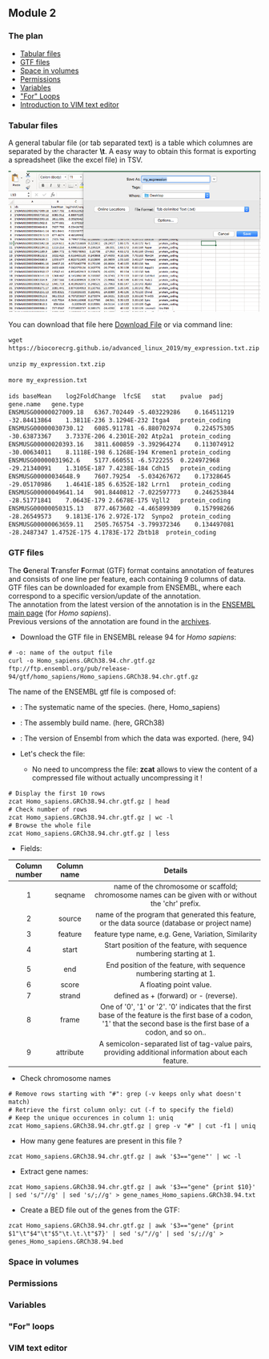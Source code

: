 <h2>Module 2</h2>

<h3>The plan</h3>

* [Tabular files](#module2_tab)
* [GTF files](#module2_gtf)
* [Space in volumes](#module2_space)
* [Permissions](#module2_perm)
* [Variables](#module2_var)
* ["For" Loops](#module2_loops)
* [Introduction to VIM text editor](#module2_vim)

<a name="module2_tab"></a>
<h3>Tabular files</h3>

A general tabular file (or tab separated text) is a table which columnes are separated by the character **\t**. A easy way to obtain this format is exporting a spreadsheet (like the excel file) in TSV.

<img src="images/exporting_excel.png" width="800"/>

You can download that file here <a href="my_expression.txt.zip">Download File</a> or via command line:

```{bash}
wget https://biocorecrg.github.io/advanced_linux_2019/my_expression.txt.zip

unzip my_expression.txt.zip 

more my_expression.txt

ids	baseMean	log2FoldChange	lfcSE	stat	pvalue	padj	gene.name	gene.type
ENSMUSG00000027009.18	6367.702449	-5.403229286	0.164511219	-32.84413864	1.3811E-236	3.1294E-232	Itga4	protein_coding
ENSMUSG00000030730.12	6085.911781	-6.880702974	0.224575305	-30.63873367	3.7337E-206	4.2301E-202	Atp2a1	protein_coding
ENSMUSG00000020393.16	3811.600859	-3.392964274	0.113074912	-30.00634011	8.1118E-198	6.1268E-194	Kremen1	protein_coding
ENSMUSG00000031962.6	5177.660551	-6.5722255	0.224972968	-29.21340091	1.3105E-187	7.4238E-184	Cdh15	protein_coding
ENSMUSG00000034648.9	7607.79254	-5.034267672	0.17328645	-29.05170986	1.4641E-185	6.6352E-182	Lrrn1	protein_coding
ENSMUSG00000049641.14	901.8440812	-7.022597773	0.246253844	-28.51771841	7.0643E-179	2.6678E-175	Vgll2	protein_coding
ENSMUSG00000050315.13	877.4673602	-4.465899309	0.157998266	-28.26549573	9.1813E-176	2.972E-172	Synpo2	protein_coding
ENSMUSG00000063659.11	2505.765754	-3.799372346	0.134497081	-28.2487347	1.4752E-175	4.1783E-172	Zbtb18	protein_coding

```

<a name="module2_gtf"></a>
<h3>GTF files</h3>

The **G**eneral **T**ransfer **F**ormat (GTF) format contains annotation of features and consists of one line per feature, each containing 9 columns of data.
<br>
GTF files can be downloaded for example from ENSEMBL, where each correspond to a specific version/update of the annotation.<br>
The annotation from the latest version of the annotation is in the [ENSEMBL main page](http://www.ensembl.org/Homo_sapiens/Info/Index) (for *Homo sapiens*).
<br>
Previous versions of the annotation are found in the [archives](http://www.ensembl.org/Homo_sapiens/Info/Index).

* Download the GTF file in ENSEMBL release 94 for *Homo sapiens*:

```{bash}
# -o: name of the output file
curl -o Homo_sapiens.GRCh38.94.chr.gtf.gz ftp://ftp.ensembl.org/pub/release-94/gtf/homo_sapiens/Homo_sapiens.GRCh38.94.chr.gtf.gz
```

The name of the ENSEMBL gtf file is composed of:
* <species>: The systematic name of the species. (here, Homo_sapiens)
* <assembly>: The assembly build name. (here, GRCh38)
* <version>: The version of Ensembl from which the data was exported. (here, 94)

* Let's check the file:
	* No need to uncompress the file: **zcat** allows to view the content of a compressed file without actually uncompressing it !

```{bash}
# Display the first 10 rows
zcat Homo_sapiens.GRCh38.94.chr.gtf.gz | head
# Check number of rows
zcat Homo_sapiens.GRCh38.94.chr.gtf.gz | wc -l
# Browse the whole file
zcat Homo_sapiens.GRCh38.94.chr.gtf.gz | less
```

* Fields:

| Column number | Column name | Details |
| :----: | :----: | :----: |
| 1 | seqname | name of the chromosome or scaffold; chromosome names can be given with or without the 'chr' prefix. |
| 2 | source | name of the program that generated this feature, or the data source (database or project name) |
| 3 | feature | feature type name, e.g. Gene, Variation, Similarity |
| 4 | start | Start position of the feature, with sequence numbering starting at 1. |
| 5 | end | End position of the feature, with sequence numbering starting at 1. |
| 6 | score | A floating point value. |
| 7 | strand | defined as + (forward) or - (reverse). |
| 8 | frame | One of '0', '1' or '2'. '0' indicates that the first base of the feature is the first base of a codon, '1' that the second base is the first base of a codon, and so on.. |
| 9 | attribute | A semicolon-separated list of tag-value pairs, providing additional information about each feature. |

* Check chromosome names
```{bash}
# Remove rows starting with "#": grep (-v keeps only what doesn't match)
# Retrieve the first column only: cut (-f to specify the field)
# Keep the unique occurences in column 1: uniq
zcat Homo_sapiens.GRCh38.94.chr.gtf.gz | grep -v "#" | cut -f1 | uniq
```

* How many gene features are present in this file ?
```{bash}
zcat Homo_sapiens.GRCh38.94.chr.gtf.gz | awk '$3=="gene"' | wc -l
```

* Extract gene names:
```{bash}
zcat Homo_sapiens.GRCh38.94.chr.gtf.gz | awk '$3=="gene" {print $10}' | sed 's/"//g' | sed 's/;//g' > gene_names_Homo_sapiens.GRCh38.94.txt
```

* Create a BED file out of the genes from the GTF:
```{bash}
zcat Homo_sapiens.GRCh38.94.chr.gtf.gz | awk '$3=="gene" {print $1"\t"$4"\t"$5"\t.\t.\t"$7}' | sed 's/"//g' | sed 's/;//g' > genes_Homo_sapiens.GRCh38.94.bed
```

<a name="module2_space"></a>
<h3>Space in volumes</h3>

<a name="module2_perm"></a>
<h3>Permissions</h3>

<a name="module2_var"></a>
<h3>Variables</h3>

<a name="module2_loops"></a>
<h3>"For" loops</h3>

<a name="module2_vim"></a>
<h3>VIM text editor</h3>
